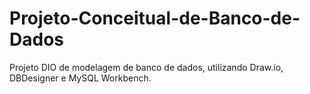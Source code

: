 # Projeto-Conceitual-de-Banco-de-Dados
Projeto DIO de modelagem de banco de dados, utilizando Draw.io, DBDesigner e MySQL Workbench.
